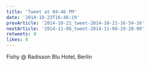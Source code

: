 ```yaml
---
title: 'Tweet at 04:46 PM'
date: '2014-10-23T16:46:19'
prevArticle: '2014-10-21_tweet-2014-10-21-16-54-16'
nextArticle: '2014-11-08_tweet-2014-11-08-19-28-00'
retweets: 0
likes: 0
---
```

Fishy @ Radisson Blu Hotel, Berlin